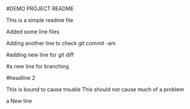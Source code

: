 #DEMO PROJECT README

This is a simple readme file

Added some line files

Adding another line to check git commit -am

#adding new line for git diff

#a new line for branching

#headline 2

This is bound to cause trouble
This should not cause much of a problem

a New line